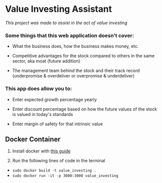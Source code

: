 # Value Investing Assistant

_This project was made to assist in the act of value investing_

### Some things that this web application doesn't cover:

- What the business does, how the business makes money, etc.

- Competitive advantages for the stock compared to others in the same sector, aka moat (future addition)

- The management team behind the stock and their track record (underpromise & overdeliver or overpromise & underdeliver)

### This app does allow you to:

- Enter expected growth percentage yearly

- Enter discount percentage based on how the future values of the stock is valued in today's standards

- Enter margin of safety for that intrinsic value

## Docker Container

1. Install docker with [this guide](https://docs.docker.com/engine/install/fedora/ "the following guide")

2. Run the following lines of code in the terminal

- `sudo docker build -t value_investing .`
- `sudo docker run -it -p 3000:3000 value_investing`
